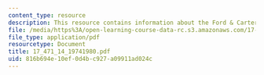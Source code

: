 ```yaml
---
content_type: resource
description: This resource contains information about the Ford & Carter.
file: /media/https%3A/open-learning-course-data-rc.s3.amazonaws.com/17-471-american-national-security-policy-fall-2002/816b694e10ef0d4bc927a09911ad024c_17_471_14_19741980.pdf
file_type: application/pdf
resourcetype: Document
title: 17_471_14_19741980.pdf
uid: 816b694e-10ef-0d4b-c927-a09911ad024c
---
```

